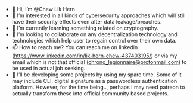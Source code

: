 - 👋 Hi, I’m @Chew Lik Hern
- 👀 I’m interested in all kinds of cybersecurity approaches which will still have their security effects even after data leakage/breaches.
- 🌱 I’m currently learning something related on cryptography.
- 💞️ I’m looking to collaborate on any decentralization technology and technologies which help user to regain control over their own data.
- 📫 How to reach me? You can reach me on linkedin (https://www.linkedin.com/in/lik-hern-chew-437403195/) or via my email which is not that official (chrono_legionnaire@protonmail.com) to be used in actual job seeking.
- 🌱 I’ll be developing some projects by using my spare time. Some of it may include CLI, digital signature as a passwordless authentication platform. However, for the time being.., perhaps I may need patreon to actually transform these into official community based projects.

<!---
Chewhern/Chewhern is a ✨ special ✨ repository because its `README.md` (this file) appears on your GitHub profile.
You can click the Preview link to take a look at your changes.
--->
